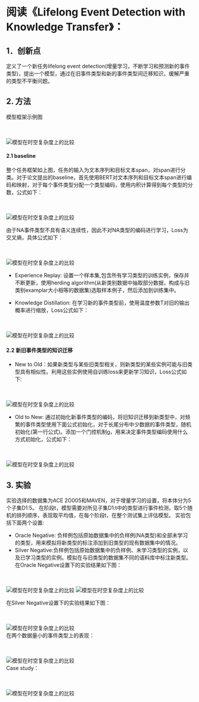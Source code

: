 # 阅读《Lifelong Event Detection with Knowledge Transfer》：

## 1．创新点

定义了一个新任务lifelong event detection(增量学习，不断学习和预测新的事件类型)，提出一个模型，通过在旧事件类型和新的事件类型间迁移知识，缓解严重的类型不平衡问题。

## 2. 方法
模型框架示例图

<br><br>
![模型在时空复杂度上的比较](https://raw.githubusercontent.com/Gun-God/PublicRes/main/img/life1.png)
<br>

#### 2.1 baseline
整个任务框架如上图，任务的输入为文本序列和目标文本span，对span进行分类。对于论文提出的baseline，首先使用BERT对文本序列和目标文本span进行编码和映射，对于每个事件类型分配一个类型编码，使用内积计算得到每个类型的分数，公式如下：

<br><br>
![模型在时空复杂度上的比较](https://raw.githubusercontent.com/Gun-God/PublicRes/main/img/life2.png)
<br>

由于NA事件类型不具有语义连续性，因此不对NA类型的编码进行学习，Loss为交叉熵，具体公式如下：

<br><br>
![模型在时空复杂度上的比较](https://raw.githubusercontent.com/Gun-God/PublicRes/main/img/life3.png)
<br>
* Experience Replay:
  设置一个样本集,包含所有学习类型的训练实例，保存并不断更新，使用herding algorithm(从新类别数据中抽取部分数据，构成与旧类别examplar大小相等的数据集)选取样本例子，然后添加到训练集中。

* Knowledge Distillation:
  在学习新的事件类型前，使用温度参数T对旧的输出概率进行缩放，Loss公式如下：

<br><br>
![模型在时空复杂度上的比较](https://raw.githubusercontent.com/Gun-God/PublicRes/main/img/life4.png)
<br>

#### 2.2 新旧事件类型的知识迁移
* New to Old：如果新类型与某些旧类型相关，则新类型的某些实例可能与旧类型具有相似性。利用这些实例使用自训练loss来更新学习知识，Loss公式如下:

<br><br>
![模型在时空复杂度上的比较](https://raw.githubusercontent.com/Gun-God/PublicRes/main/img/life5.png)
<br>

* Old to New: 通过初始化新事件类型的编码，将旧知识迁移到新类型中，对频繁的事件类型使用下面公式初始化，对于长尾分布中少数据的事件类型，随机初始化(第一行公式)。添加一个门控机制g，用来决定事件类型编码使用什么方式初始化，公式如下：

<br><br>
![模型在时空复杂度上的比较](https://raw.githubusercontent.com/Gun-God/PublicRes/main/img/life6.png)
<br>

## 3. 实验
实验选择的数据集为ACE 2O005和MAVEN，对于增量学习的设置，将本体分为5个子集D1:5。
在阶段t，模型需要对所见子集D1:t中的类型进行事件检测，取5个随机的排列顺序，表现取平均值，在每个阶段t，在整个测试集上评估模型。
实验包括下面两个设置:
* Oracle Negative: 负样例包括原始数据集中的负样例(NA类型)和全部未学习的类型，用来模拟将新类型的标注添加到旧类型的现有数据集中的情况。
* Silver Negative:负样例包括原始数据集中的负样例、未学习类型的实例，以及已学习类型的实例。模拟在与旧类型的数据集不同的语料库中标注新类型。
  <br>
  在Oracle Negative设置下的实验结果如下图：

<br><br>
![模型在时空复杂度上的比较](https://raw.githubusercontent.com/Gun-God/PublicRes/main/img/life7.png)
![模型在时空复杂度上的比较](https://raw.githubusercontent.com/Gun-God/PublicRes/main/img/life8.png)
<br>

在Silver Negative设置下的实验结果如下图：

<br><br>
![模型在时空复杂度上的比较](https://raw.githubusercontent.com/Gun-God/PublicRes/main/img/life9.png)
<br>
在两个数据量小的事件类型上的表现：

<br><br>
![模型在时空复杂度上的比较](https://raw.githubusercontent.com/Gun-God/PublicRes/main/img/life10.png)
<br>
Case study：

<br><br>
![模型在时空复杂度上的比较](https://raw.githubusercontent.com/Gun-God/PublicRes/main/img/life11.png)
<br>
